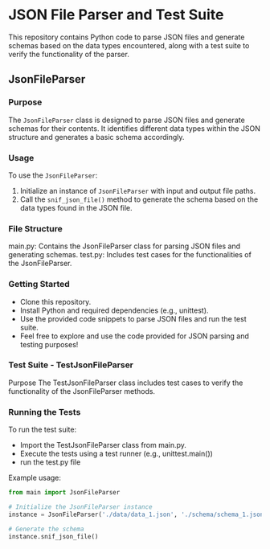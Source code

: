# JSON File Parser and Test Suite

This repository contains Python code to parse JSON files and generate schemas based on the data types encountered, along with a test suite to verify the functionality of the parser.

## JsonFileParser

### Purpose
The `JsonFileParser` class is designed to parse JSON files and generate schemas for their contents. It identifies different data types within the JSON structure and generates a basic schema accordingly.

### Usage
To use the `JsonFileParser`:
1. Initialize an instance of `JsonFileParser` with input and output file paths.
2. Call the `snif_json_file()` method to generate the schema based on the data types found in the JSON file.

### File Structure
main.py: Contains the JsonFileParser class for parsing JSON files and generating schemas.
test.py: Includes test cases for the functionalities of the JsonFileParser.

### Getting Started
- Clone this repository.
- Install Python and required dependencies (e.g., unittest).
- Use the provided code snippets to parse JSON files and run the test suite.
- Feel free to explore and use the code provided for JSON parsing and testing purposes!

### Test Suite - TestJsonFileParser
Purpose
The TestJsonFileParser class includes test cases to verify the functionality of the JsonFileParser methods.

### Running the Tests
To run the test suite:

- Import the TestJsonFileParser class from main.py.
- Execute the tests using a test runner (e.g., unittest.main())
- run the test.py file

Example usage:
```python
from main import JsonFileParser

# Initialize the JsonFileParser instance
instance = JsonFileParser('./data/data_1.json', './schema/schema_1.json')

# Generate the schema
instance.snif_json_file()